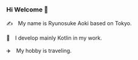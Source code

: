 ### Hi Welcome 👋

✍️　My name is Ryunosuke Aoki based on Tokyo.

📱　I develop mainly Kotlin in my work.

✈️　My hobby is traveling.

<!--
**Ryunosuke1114/Ryunosuke1114** is a ✨ _special_ ✨ repository because its `README.md` (this file) appears on your GitHub profile.

Here are some ideas to get you started:

- 🔭 I’m currently working on ...
- 🌱 I’m currently learning ...
- 👯 I’m looking to collaborate on ...
- 🤔 I’m looking for help with ...
- 💬 Ask me about ...
- 📫 How to reach me: ...
- 😄 Pronouns: ...
- ⚡ Fun fact: ...
-->
